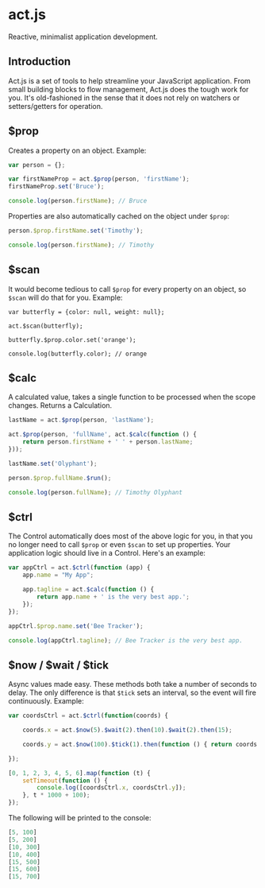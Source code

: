 act.js
======

Reactive, minimalist application development.

## Introduction

Act.js is a set of tools to help streamline your JavaScript application. From small building blocks to flow management, Act.js does the tough work for you. It's old-fashioned in the sense that it does not rely on watchers or setters/getters for operation.

## $prop

Creates a property on an object. Example:

```js
var person = {};

var firstNameProp = act.$prop(person, 'firstName');
firstNameProp.set('Bruce');

console.log(person.firstName); // Bruce
```

Properties are also automatically cached on the object under `$prop`:

```js
person.$prop.firstName.set('Timothy');

console.log(person.firstName); // Timothy
```

## $scan

It would become tedious to call `$prop` for every property on an object, so `$scan` will do that for you. Example:

```
var butterfly = {color: null, weight: null};

act.$scan(butterfly);

butterfly.$prop.color.set('orange');

console.log(butterfly.color); // orange
```

## $calc

A calculated value, takes a single function to be processed when the scope changes. Returns a Calculation.

```js
lastName = act.$prop(person, 'lastName');

act.$prop(person, 'fullName', act.$calc(function () {
    return person.firstName + ' ' + person.lastName;
}));

lastName.set('Olyphant');

person.$prop.fullName.$run();

console.log(person.fullName); // Timothy Olyphant
```

## $ctrl

The Control automatically does most of the above logic for you, in that you no longer need to call `$prop` or even `$scan` to set up properties. 
Your application logic should live in a Control. Here's an example:

```js
var appCtrl = act.$ctrl(function (app) {
    app.name = "My App";

    app.tagline = act.$calc(function () {
        return app.name + ' is the very best app.';
    });
});

appCtrl.$prop.name.set('Bee Tracker');

console.log(appCtrl.tagline); // Bee Tracker is the very best app.
```

## $now / $wait / $tick

Async values made easy. These methods both take a number of seconds to delay. The only difference is that `$tick` sets an interval, so the event will fire continuously. Example:

```js
var coordsCtrl = act.$ctrl(function(coords) {

    coords.x = act.$now(5).$wait(2).then(10).$wait(2).then(15);

    coords.y = act.$now(100).$tick(1).then(function () { return coords.y + 100; });

});

[0, 1, 2, 3, 4, 5, 6].map(function (t) {
    setTimeout(function () {
        console.log([coordsCtrl.x, coordsCtrl.y]);
    }, t * 1000 + 100);
});
```

The following will be printed to the console:

```js
[5, 100]
[5, 200]
[10, 300]
[10, 400]
[15, 500]
[15, 600]
[15, 700]
```
